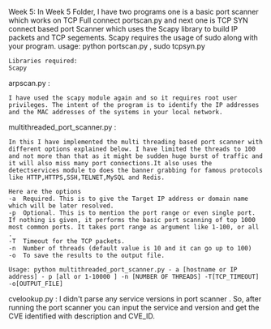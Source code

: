 Week 5:
    In Week 5 Folder, I have two programs one is a basic port scanner which works on TCP Full connect portscan.py and next one is TCP SYN connect based port 
    Scanner which uses the Scapy library to build IP packets and TCP segements. Scapy requires the usage of sudo along with your program.
    usage: python portscan.py , sudo tcpsyn.py

    Libraries required:
    Scapy

arpscan.py :

    I have used the scapy module again and so it requires root user privileges. The intent of the program is to identify the IP addresses and the MAC addresses of the systems in your local network.

multithreaded_port_scanner.py :

    In this I have implemented the multi threading based port scanner with different options explained below. I have limited the threads to 100 and not more than that as it might be sudden huge burst of traffic and it will also miss many port connections.It also uses the detectservices module to does the banner grabbing for famous protocols like HTTP,HTTPS,SSH,TELNET,MySQL and Redis.

    Here are the options
    -a	Required. This is to give the Target IP address or domain name which will be later resolved.
    -p	Optional. This is to mention the port range or even single port. If nothing is given, it performs the basic port scanning of top 1000 most common ports. It takes port range as argument like 1-100, or all .
    -T	Timeout for the TCP packets.
    -n	Number of threads (default value is 10 and it can go up to 100)
    -o	To save the results to the output file.
    
    Usage: python multithreaded_port_scanner.py - a [hostname or IP address] - p [all or 1-10000 ] -n [NUMBER OF THREADS] -T[TCP_TIMEOUT] -o[OUTPUT_FILE]

cvelookup.py :
     I didn't parse any service versions in port scanner . So, after running the port scanner you can input the service and version and get the CVE  identified with description and CVE_ID.



















